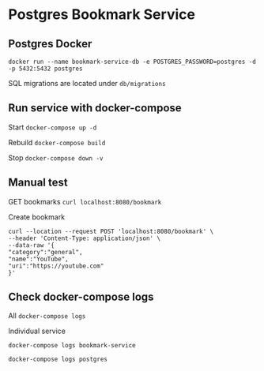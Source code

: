 # Postgres Bookmark Service

## Postgres Docker

`docker run --name bookmark-service-db -e POSTGRES_PASSWORD=postgres -d -p 5432:5432 postgres`

SQL migrations are located under `db/migrations` 

## Run service with docker-compose

Start `docker-compose up -d`

Rebuild `docker-compose build`

Stop `docker-compose down -v`

## Manual test

GET bookmarks `curl localhost:8080/bookmark`

Create bookmark 

```
curl --location --request POST 'localhost:8080/bookmark' \
--header 'Content-Type: application/json' \
--data-raw '{
"category":"general",
"name":"YouTube",
"uri":"https://youtube.com"
}'
```

## Check docker-compose logs
All `docker-compose logs`

Individual service


`docker-compose logs bookmark-service`

`docker-compose logs postgres`
